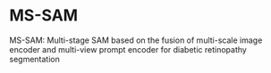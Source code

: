 # MS-SAM
MS-SAM: Multi-stage SAM based on the fusion of multi-scale image encoder and multi-view prompt encoder for diabetic retinopathy segmentation
